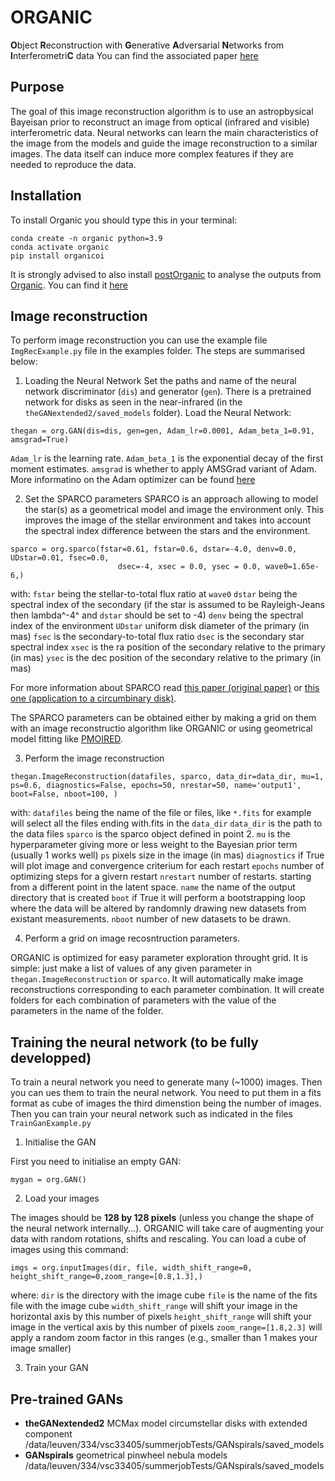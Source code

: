 # ORGANIC
**O**bject **R**econstruction with **G**enerative **A**dversarial **N**etworks from **I**nterferometri**C** data
You can find the associated paper [here](https://ui.adsabs.harvard.edu/abs/2020SPIE11446E..1UC/abstract)

## Purpose

The goal of this image reconstruction algorithm is to use an astropbysical Bayeisan prior to reconstruct an image from optical (infrared and visible) interferometric data.
Neural networks can learn the main characteristics of the image from the models and guide the image reconstruction to a similar images. The data itself can induce more complex features if they are needed to reproduce the data.

## Installation

To install Organic you should type this in your terminal:
```
conda create -n organic python=3.9
conda activate organic
pip install organicoi
```

It is strongly advised to also install [postOrganic](https://github.com/kluskaj/postORGANIC) to analyse the outputs from [Organic](https://github.com/kluskaj/postORGANIC).
You can find it [here](https://github.com/kluskaj/postORGANIC)


## Image reconstruction

To perform image reconstruction you can use the example file `ImgRecExample.py` file in the examples folder.
The steps are summarised below:

1.  Loading the Neural Network
Set the paths and name of the neural network discriminator (`dis`) and generator (`gen`).
There is a pretrained network for disks as seen in the near-infrared (in the `theGANextended2/saved_models` folder).
Load the Neural Network:
```
thegan = org.GAN(dis=dis, gen=gen, Adam_lr=0.0001, Adam_beta_1=0.91, amsgrad=True)
```
`Adam_lr` is the learning rate.
`Adam_beta_1` is the exponential decay of the first moment estimates.
`amsgrad` is whether to apply AMSGrad variant of Adam.
More informatino on the Adam optimizer can be found [here](https://keras.io/api/optimizers/adam/)

2. Set the SPARCO parameters
SPARCO is an approach allowing to model the star(s) as a geometrical model and image the environment only.
This improves the image of the stellar environment and takes into account the spectral index difference between the stars and the environment.
```
sparco = org.sparco(fstar=0.61, fstar=0.6, dstar=-4.0, denv=0.0, UDstar=0.01, fsec=0.0,
                        dsec=-4, xsec = 0.0, ysec = 0.0, wave0=1.65e-6,)
```
with:
`fstar` being the stellar-to-total flux ratio at `wave0`
`dstar` being the spectral index of the secondary (if the star is assumed to be Rayleigh-Jeans then lambda^-4^ and `dstar` should be set to -4)
`denv` being the spectral index of the environment 
`UDstar` uniform disk diameter of the primary (in mas)
`fsec` is the secondary-to-total flux ratio
`dsec` is the secondary star spectral index
`xsec` is the ra position of the secondary relative to the primary (in mas)
`ysec` is the dec position of the secondary relative to the primary (in mas)

For more information about SPARCO read [this paper (original paper)](https://ui.adsabs.harvard.edu/abs/2014A%26A...564A..80K/abstract) or [this one (application to a circumbinary disk)](https://ui.adsabs.harvard.edu/abs/2016A%26A...588L...1H/abstract).

The SPARCO parameters can be obtained either by making a grid on them with an image reconstructio algorithm like ORGANIC or using geometrical model fitting like [PMOIRED](https://github.com/amerand/PMOIRED).

3. Perform the image reconstruction

```
thegan.ImageReconstruction(datafiles, sparco, data_dir=data_dir, mu=1, ps=0.6, diagnostics=False, epochs=50, nrestar=50, name='output1', boot=False, nboot=100, )
```
with:
`datafiles` being the name of the file or files, like `*.fits` for example will select all the files ending with.fits in the `data_dir`
`data_dir` is the path to the data files
`sparco` is the sparco object defined in point 2.
`mu` is the hyperparameter giving more or less weight to the Bayesian prior term (usually 1 works well)
`ps` pixels size in the image (in mas)
`diagnostics` if True will plot image and convergence criterium for each restart
`epochs` number of optimizing steps for a givern restart
`nrestart` number of restarts. starting from a different point in the latent space.
`name` the name of the output directory that is created
`boot` if True it will perform a bootstrapping loop where the data will be altered by randomnly drawing new datasets from existant measurements.
`nboot` number of new datasets to be drawn.

4. Perform a grid on image recosntruction parameters.

ORGANIC is optimized for easy parameter exploration throught grid.
It is simple: just make a list of values of any given parameter in `thegan.ImageReconstruction` or `sparco`.
It will automatically make image reconstructions corresponding to each parameter combination.
It will create folders for each combination of parameters with the value of the parameters in the name of the folder.


## Training the neural network (to be fully developped)

To train a neural network you need to generate many (~1000) images. Then you can ues them to train the neural network. You need to put them in a fits format as cube of images the third dimenstion being the number of images.
Then you can train your neural network such as indicated in the files `TrainGanExample.py`

1. Initialise the GAN

First you need to initialise an empty GAN:
```
mygan = org.GAN()
```

2. Load your images

The images should be **128 by 128 pixels** (unless you change the shape of the neural network internally...).
ORGANIC will take care of augmenting your data with random rotations, shifts and rescaling. 
You can load a cube of images using this command:
```
imgs = org.inputImages(dir, file, width_shift_range=0, height_shift_range=0,zoom_range=[0.8,1.3],)
```
where:
`dir` is the directory with the image cube
`file` is the name of the fits file with the image cube
`width_shift_range` will shift your image in the horizontal axis by this number of pixels
`height_shift_range` will shift your image in the vertical axis by this number of pixels
`zoom_range=[1.8,2.3]` will apply a random zoom factor in this ranges (e.g., smaller than 1 makes your image smaller)

3. Train your GAN



## Pre-trained GANs
- **theGANextended2** MCMax model circumstellar disks with extended component /data/leuven/334/vsc33405/summerjobTests/GANspirals/saved_models
- **GANspirals** geometrical pinwheel nebula models /data/leuven/334/vsc33405/summerjobTests/GANspirals/saved_models
